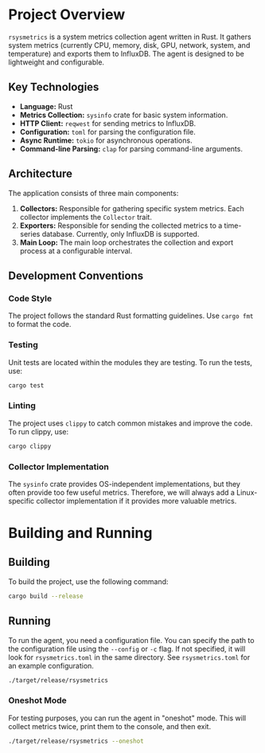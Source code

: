 # Project Overview

`rsysmetrics` is a system metrics collection agent written in Rust. It gathers system metrics (currently CPU, memory, disk, GPU, network, system, and temperature) and exports them to InfluxDB. The agent is designed to be lightweight and configurable.

## Key Technologies

*   **Language:** Rust
*   **Metrics Collection:** `sysinfo` crate for basic system information.
*   **HTTP Client:** `reqwest` for sending metrics to InfluxDB.
*   **Configuration:** `toml` for parsing the configuration file.
*   **Async Runtime:** `tokio` for asynchronous operations.
*   **Command-line Parsing:** `clap` for parsing command-line arguments.

## Architecture

The application consists of three main components:

1.  **Collectors:** Responsible for gathering specific system metrics. Each collector implements the `Collector` trait.
2.  **Exporters:** Responsible for sending the collected metrics to a time-series database. Currently, only InfluxDB is supported.
3.  **Main Loop:** The main loop orchestrates the collection and export process at a configurable interval.

## Development Conventions

### Code Style

The project follows the standard Rust formatting guidelines. Use `cargo fmt` to format the code.

### Testing

Unit tests are located within the modules they are testing. To run the tests, use:

```bash
cargo test
```

### Linting

The project uses `clippy` to catch common mistakes and improve the code. To run clippy, use:

```bash
cargo clippy
```

### Collector Implementation

The `sysinfo` crate provides OS-independent implementations, but they often provide too few useful metrics. Therefore, we will always add a Linux-specific collector implementation if it provides more valuable metrics.

# Building and Running

## Building

To build the project, use the following command:

```bash
cargo build --release
```

## Running

To run the agent, you need a configuration file. You can specify the path to the configuration file using the `--config` or `-c` flag. If not specified, it will look for `rsysmetrics.toml` in the same directory. See `rsysmetrics.toml` for an example configuration.

```bash
./target/release/rsysmetrics
```

### Oneshot Mode

For testing purposes, you can run the agent in "oneshot" mode. This will collect metrics twice, print them to the console, and then exit.

```bash
./target/release/rsysmetrics --oneshot
```
